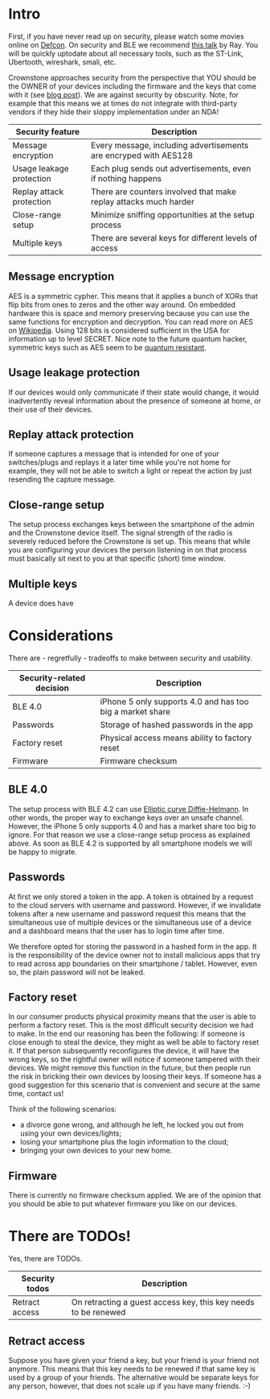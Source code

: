 # Intro

First, if you have never read up on security, please watch some movies online on [Defcon](https://www.defcon.org/). 
On security and BLE we recommend [this talk](https://media.ccc.de/v/33c3-8019-lockpicking_in_the_iot) by Ray. You will be quickly 
uptodate about all necessary tools, such as the ST-Link, Ubertooth, wireshark, smali, etc. 

Crownstone approaches security from the perspective that YOU should be the OWNER of your devices including the firmware and the
keys that come with it (see [blog post](https://crownstone.rocks/2017/01/07/the-devilish-dilemma-of-supporting-android-and-ios-with-ble)). 
We are against security by obscurity. Note, for example that this means we at times do not integrate with third-party vendors 
if they hide their sloppy implementation under an NDA! 

| Security feature                  | Description                                                            |
| ---                               | ---                                                                    |
| Message encryption                | Every message, including advertisements are encryped with AES128       |
| Usage leakage protection          | Each plug sends out advertisements, even if nothing happens            |
| Replay attack protection          | There are counters involved that make replay attacks much harder       |
| Close-range setup                 | Minimize sniffing opportunities at the setup process                   |
| Multiple keys                     | There are several keys for different levels of access                  |

## Message encryption

AES is a symmetric cypher. This means that it applies a bunch of XORs that flip bits from ones to zeros and the other way around. 
On embedded hardware this is space and memory preserving because you can use the same functions for encryption and decryption.
You can read more on AES on [Wikipedia](https://en.wikipedia.org/wiki/Advanced_Encryption_Standard). Using 128 bits is considered 
sufficient in the USA for information up to level SECRET. Nice note to the future quantum hacker, symmetric keys such as AES seem to be 
[quantum resistant](https://en.wikipedia.org/wiki/Post-quantum_cryptography).

## Usage leakage protection

If our devices would only communicate if their state would change, it would inadvertently reveal information about the presence
of someone at home, or their use of their devices. 

## Replay attack protection

If someone captures a message that is intended for one of your switches/plugs and replays it a later time while you're not
home for example, they will not be able to switch a light or repeat the action by just resending the capture message.

## Close-range setup

The setup process exchanges keys between the smartphone of the admin and the Crownstone device itself. The signal strength of 
the radio is severely reduced before the Crownstone is set up. This means that while you are configuring your devices the
person listening in on that process must basically sit next to you at that specific (short) time window.

## Multiple keys

A device does have 

# Considerations

There are - regretfully - tradeoffs to make between security and usability.

| Security-related decision         | Description                                                            |
| ---                               | ---                                                                    |
| BLE 4.0                           | iPhone 5 only supports 4.0 and has too big a market share              |
| Passwords                         | Storage of hashed passwords in the app                                 |
| Factory reset                     | Physical access means ability to factory reset                         |
| Firmware                          | Firmware checksum                                                      |

## BLE 4.0

The setup process with BLE 4.2 can use [Elliptic curve Diffie-Helmann](https://en.wikipedia.org/wiki/Elliptic_curve_Diffie–Hellman).
In other words, the proper way to exchange keys over an unsafe channel. However, the iPhone 5 only supports 4.0 and has a 
market share too big to ignore. For that reason we use a close-range setup process as explained above. As soon as BLE 4.2 is
supported by all smartphone models we will be happy to migrate.

## Passwords

At first we only stored a token in the app. A token is obtained by a request to the cloud servers with username and password. 
However, if we invalidate tokens after a new username and password request this means that the simultaneous use of multiple
devices or the simultaneous use of a device and a dashboard means that the user has to login time after time.

We therefore opted for storing the password in a hashed form in the app. It is the responsibility of the device owner not to 
install malicious apps that try to read across app boundaries on their smartphone / tablet. However, even so, the plain password 
will not be leaked. 

## Factory reset

In our consumer products physical proximity means that the user is able to perform a factory reset. This is the most difficult
security decision we had to make. In the end our reasoning has been the following: if someone is close enough to steal the
device, they might as well be able to factory reset it. If that person subsequently reconfigures the device, it will have the
wrong keys, so the rightful owner will notice if someone tampered with their devices. We might remove this function in the
future, but then people run the risk in bricking their own devices by loosing their keys. If someone has a good suggestion for 
this scenario that is convenient and secure at the same time, contact us!

Think of the following scenarios:

+ a divorce gone wrong, and although he left, he locked you out from using your own devices/lights;
+ losing your smartphone plus the login information to the cloud;
+ bringing your own devices to your new home.

## Firmware

There is currently no firmware checksum applied. We are of the opinion that you should be able to put whatever firmware you
like on our devices. 

# There are TODOs!

Yes, there are TODOs. 

| Security todos                    | Description                                                            |
| ---                               | ---                                                                    |
| Retract access                    | On retracting a guest access key, this key needs to be renewed         |

## Retract access

Suppose you have given your friend a key, but your friend is your friend not anymore. This means that this key needs to be 
renewed if that same key is used by a group of your friends. The alternative would be separate keys for any person, however, 
that does not scale up if you have many friends. :-)
